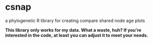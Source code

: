 # csnap
a phylogenetic R library for creating compare shared node age plots

**This library only works for my data. What a waste, huh? If you're interested in the code, at least you can adjust it to meet your needs.**
